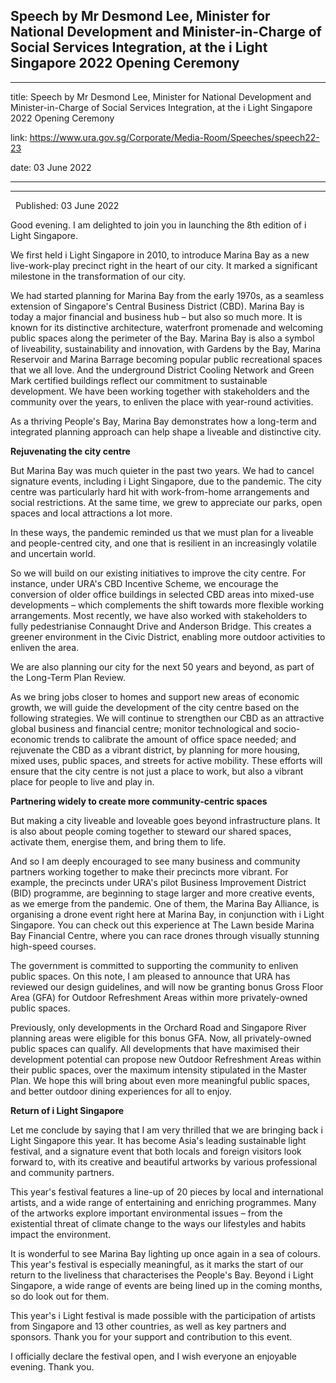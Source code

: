 ## Speech by Mr Desmond Lee, Minister for National Development and Minister-in-Charge of Social Services Integration, at the i Light Singapore 2022 Opening Ceremony
---
title: Speech by Mr Desmond Lee, Minister for National Development and Minister-in-Charge of Social Services Integration, at the i Light Singapore 2022 Opening Ceremony

link: https://www.ura.gov.sg/Corporate/Media-Room/Speeches/speech22-23

date: 03 June 2022

---

-----------------------------------------------------------------------------------------------------------------------------------------------------------------

  Published: 03 June 2022

Good evening. I am delighted to join you in launching the 8th edition of i Light Singapore.  
  
We first held i Light Singapore in 2010, to introduce Marina Bay as a new live-work-play precinct right in the heart of our city. It marked a significant milestone in the transformation of our city.   
  
We had started planning for Marina Bay from the early 1970s, as a seamless extension of Singapore's Central Business District (CBD). Marina Bay is today a major financial and business hub – but also so much more. It is known for its distinctive architecture, waterfront promenade and welcoming public spaces along the perimeter of the Bay. Marina Bay is also a symbol of liveability, sustainability and innovation, with Gardens by the Bay, Marina Reservoir and Marina Barrage becoming popular public recreational spaces that we all love. And the underground District Cooling Network and Green Mark certified buildings reflect our commitment to sustainable development. We have been working together with stakeholders and the community over the years, to enliven the place with year-round activities.  
  
As a thriving People's Bay, Marina Bay demonstrates how a long-term and integrated planning approach can help shape a liveable and distinctive city.   
  
**Rejuvenating the city centre**   
  
But Marina Bay was much quieter in the past two years. We had to cancel signature events, including i Light Singapore, due to the pandemic. The city centre was particularly hard hit with work-from-home arrangements and social restrictions. At the same time, we grew to appreciate our parks, open spaces and local attractions a lot more.   
  
In these ways, the pandemic reminded us that we must plan for a liveable and people-centred city, and one that is resilient in an increasingly volatile and uncertain world.  
  
So we will build on our existing initiatives to improve the city centre. For instance, under URA's CBD Incentive Scheme, we encourage the conversion of older office buildings in selected CBD areas into mixed-use developments – which complements the shift towards more flexible working arrangements. Most recently, we have also worked with stakeholders to fully pedestrianise Connaught Drive and Anderson Bridge. This creates a greener environment in the Civic District, enabling more outdoor activities to enliven the area.    
  
We are also planning our city for the next 50 years and beyond, as part of the Long-Term Plan Review.   
  
As we bring jobs closer to homes and support new areas of economic growth, we will guide the development of the city centre based on the following strategies. We will continue to strengthen our CBD as an attractive global business and financial centre; monitor technological and socio-economic trends to calibrate the amount of office space needed; and rejuvenate the CBD as a vibrant district, by planning for more housing, mixed uses, public spaces, and streets for active mobility. These efforts will ensure that the city centre is not just a place to work, but also a vibrant place for people to live and play in.  
  
**Partnering widely to create more community-centric spaces**  
  
But making a city liveable and loveable goes beyond infrastructure plans. It is also about people coming together to steward our shared spaces, activate them, energise them, and bring them to life.   
  
And so I am deeply encouraged to see many business and community partners working together to make their precincts more vibrant. For example, the precincts under URA's pilot Business Improvement District (BID) programme, are beginning to stage larger and more creative events, as we emerge from the pandemic. One of them, the Marina Bay Alliance, is organising a drone event right here at Marina Bay, in conjunction with i Light Singapore. You can check out this experience at The Lawn beside Marina Bay Financial Centre, where you can race drones through visually stunning high-speed courses.    
  
The government is committed to supporting the community to enliven public spaces. On this note, I am pleased to announce that URA has reviewed our design guidelines, and will now be granting bonus Gross Floor Area (GFA) for Outdoor Refreshment Areas within more privately-owned public spaces.  
  
Previously, only developments in the Orchard Road and Singapore River planning areas were eligible for this bonus GFA. Now, all privately-owned public spaces can qualify. All developments that have maximised their development potential can propose new Outdoor Refreshment Areas within their public spaces, over the maximum intensity stipulated in the Master Plan. We hope this will bring about even more meaningful public spaces, and better outdoor dining experiences for all to enjoy.   
  
**Return of i Light Singapore**   
  
Let me conclude by saying that I am very thrilled that we are bringing back i Light Singapore this year. It has become Asia's leading sustainable light festival, and a signature event that both locals and foreign visitors look forward to, with its creative and beautiful artworks by various professional and community partners.   
  
This year's festival features a line-up of 20 pieces by local and international artists, and a wide range of entertaining and enriching programmes. Many of the artworks explore important environmental issues – from the existential threat of climate change to the ways our lifestyles and habits impact the environment.  
  
It is wonderful to see Marina Bay lighting up once again in a sea of colours. This year's festival is especially meaningful, as it marks the start of our return to the liveliness that characterises the People's Bay. Beyond i Light Singapore, a wide range of events are being lined up in the coming months, so do look out for them.   
  
This year's i Light festival is made possible with the participation of artists from Singapore and 13 other countries, as well as key partners and sponsors. Thank you for your support and contribution to this event.   
  
I officially declare the festival open, and I wish everyone an enjoyable evening. Thank you.